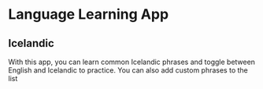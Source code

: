 <h1>Language Learning App</h1>
<h2>Icelandic</h2>

<p>With this app, you can learn common Icelandic phrases and toggle between English and Icelandic to practice. You can also add custom phrases to the list</p>
